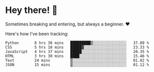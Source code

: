 # Hey there! 👋
Sometimes breaking and entering, but always a beginner. ❤️

Here's how I've been tracking:
<!--START_SECTION:waka-->

```text
Python       8 hrs 36 mins   █████████▒░░░░░░░░░░░░░░░   37.89 %
CSS          5 hrs 18 mins   █████▓░░░░░░░░░░░░░░░░░░░   23.33 %
JavaScript   4 hrs 37 mins   █████░░░░░░░░░░░░░░░░░░░░   20.35 %
HTML         3 hrs 30 mins   ████░░░░░░░░░░░░░░░░░░░░░   15.46 %
Text         24 mins         ▒░░░░░░░░░░░░░░░░░░░░░░░░   01.82 %
JSON         15 mins         ▒░░░░░░░░░░░░░░░░░░░░░░░░   01.12 %
```

<!--END_SECTION:waka-->
